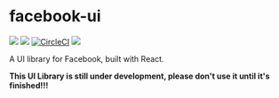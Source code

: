 # facebook-ui

![](https://img.shields.io/badge/ui--lib-facebook-%234267B2.svg)
![](https://img.shields.io/npm/v/facebook-ui.svg)
[![CircleCI](https://circleci.com/gh/Haixiang6123/facebook-ui.svg?style=svg)](https://circleci.com/gh/Haixiang6123/facebook-ui)
![](https://img.shields.io/npm/l/facebook-ui.svg)

A UI library for Facebook, built with React.

**This UI Library is still under development, please don't use it until it's finished!!!**
